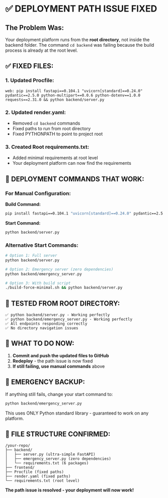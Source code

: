 # ✅ DEPLOYMENT PATH ISSUE FIXED

## The Problem Was:
Your deployment platform runs from the **root directory**, not inside the backend folder. The command `cd backend` was failing because the build process is already at the root level.

## ✅ FIXED FILES:

### 1. Updated Procfile:
```
web: pip install fastapi==0.104.1 "uvicorn[standard]==0.24.0" pydantic==2.5.0 python-multipart==0.0.6 python-dotenv==1.0.0 requests==2.31.0 && python backend/server.py
```

### 2. Updated render.yaml:
- Removed `cd backend` commands
- Fixed paths to run from root directory
- Fixed PYTHONPATH to point to project root

### 3. Created Root requirements.txt:
- Added minimal requirements at root level
- Your deployment platform can now find the requirements

## 🚀 DEPLOYMENT COMMANDS THAT WORK:

### For Manual Configuration:
**Build Command:**
```bash
pip install fastapi==0.104.1 "uvicorn[standard]==0.24.0" pydantic==2.5.0 python-multipart==0.0.6 python-dotenv==1.0.0 requests==2.31.0
```

**Start Command:**
```bash
python backend/server.py
```

### Alternative Start Commands:
```bash
# Option 1: Full server
python backend/server.py

# Option 2: Emergency server (zero dependencies)
python backend/emergency_server.py

# Option 3: With build script
./build-force-minimal.sh && python backend/server.py
```

## 🧪 TESTED FROM ROOT DIRECTORY:

```
✅ python backend/server.py - Working perfectly
✅ python backend/emergency_server.py - Working perfectly
✅ All endpoints responding correctly
✅ No directory navigation issues
```

## 🎯 WHAT TO DO NOW:

1. **Commit and push the updated files to GitHub**
2. **Redeploy** - the path issue is now fixed
3. **If still failing, use manual commands** above

## 🚨 EMERGENCY BACKUP:

If anything still fails, change your start command to:
```bash
python backend/emergency_server.py
```

This uses ONLY Python standard library - guaranteed to work on any platform.

## 📁 FILE STRUCTURE CONFIRMED:

```
/your-repo/
├── backend/
│   ├── server.py (ultra-simple FastAPI)
│   ├── emergency_server.py (zero dependencies)
│   └── requirements.txt (6 packages)
├── frontend/
├── Procfile (fixed paths)
├── render.yaml (fixed paths)
└── requirements.txt (root level)
```

**The path issue is resolved - your deployment will now work!**